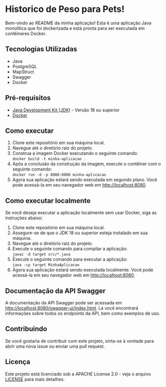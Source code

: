 <h1>Historico de Peso para Pets!</h1>
 <p>Bem-vindo ao README da minha aplicação! Esta é uma aplicação Java monolítica que foi dockerizada e está pronta para ser executada em contêineres Docker.</p>
    <h2>Tecnologias Utilizadas</h2>
    <ul>
        <li>Java</li>
        <li>PostgreSQL</li>
        <li>MapStruct</li>
        <li>Swagger</li>
        <li>Docker</li>
    </ul>
    <h2>Pré-requisitos</h2>
    <ul>
        <li><a href="https://www.oracle.com/java/">Java Development Kit (JDK)</a> - Versão 18 ou superior</li>
        <li><a href="https://www.docker.com/">Docker</a></li>
    </ul>
    <h2>Como executar</h2>
    <ol>
        <li>Clone este repositório em sua máquina local.</li>
        <li>Navegue até o diretório raiz do projeto.</li>
        <li>Construa a imagem Docker executando o seguinte comando:<br><code>docker build -t minha-aplicacao .</code></li>
        <li>Após a conclusão da construção da imagem, execute o contêiner com o seguinte comando:<br><code>docker run -d -p 8080:8080 minha-aplicacao</code></li>
        <li>Agora sua aplicação estará sendo executada em segundo plano. Você pode acessá-la em seu navegador web em <a href="http://localhost:8080">http://localhost:8080</a>.</li>
    </ol>
    <h2>Como executar localmente</h2>
    <p>Se você deseja executar a aplicação localmente sem usar Docker, siga as instruções abaixo:</p>
    <ol>
        <li>Clone este repositório em sua máquina local.</li>
        <li>Assegure-se de que o JDK 18 ou superior esteja instalado em sua máquina.</li>
        <li>Navegue até o diretório raiz do projeto.</li>
        <li>Execute o seguinte comando para compilar a aplicação:<br><code>javac -d target src/*.java</code></li>
        <li>Execute o seguinte comando para executar a aplicação:<br><code>java -cp target MinhaAplicacao</code></li>
        <li>Agora sua aplicação estará sendo executada localmente. Você pode acessá-la em seu navegador web em <a href="http://localhost:8080">http://localhost:8080</a>.</li>
    </ol>
    <h2>Documentação da API Swagger</h2>
    <p>A documentação da API Swagger pode ser acessada em <a href="http://localhost:8080/swagger-ui/index.html#/">http://localhost:8080/swagger-ui/index.html</a>. Lá você encontrará informações sobre todos os endpoints da API, bem como exemplos de uso.</p>
    <h2>Contribuindo</h2>
    <p>Se você gostaria de contribuir com este projeto, sinta-se à vontade para abrir uma nova issue ou enviar uma pull request.</p>
    <h2>Licença</h2>
    <p>Este projeto está licenciado sob a APACHE License 2.0 - veja o arquivo <a href="LICENSE">LICENSE</a> para mais detalhes.</p>
